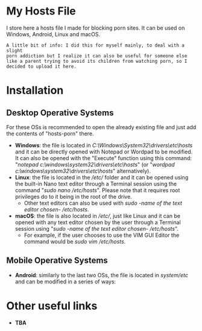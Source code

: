 # My Hosts File

I store here a hosts file I made for blocking porn sites. It can be used on Windows, Android, Linux and macOS.

    A little bit of info: I did this for myself mainly, to deal with a slight
    porn addiction but I realize it can also be useful for someone else
    like a parent trying to avoid its children from watching porn, so I decided to upload it here.
    
# Installation

## Desktop Operative Systems
For these OSs is recommended to open the already existing file and just add the contents of "hosts-porn" there.
* **Windows**: the file is located in *C:\Windows\System32\drivers\etc\hosts* and it can be directly opened with Notepad or Wordpad to 
be modified. It can also be opened with the "Execute" function using this command: "*notepad c:\windows\system32\drivers\etc\hosts*"
(or "*wordpad c:\windows\system32\drivers\etc\hosts*" alternatively).
* **Linux**: the file is located in the */etc/* folder and it can be opened using the built-in Nano text editor through a Terminal session
using the command "*sudo nano /etc/hosts*". 
Please note that it requires root privileges do to it being in the root of the drive.
  * Other text editors can also be used with *sudo -name of the text editor chosen- /etc/hosts*.
* **macOS**: the file is also located in */etc/*, just like Linux and it can be opened with any text editor chosen by the user through a 
Terminal session using "*sudo -name of the text editor chosen- /etc/hosts*".
  * For example, if the user chooses to use the VIM GUI Editor the command would be *sudo vim /etc/hosts*.
  
## Mobile Operative Systems
* **Android**: similarly to the last two OSs, the file is located in *system/etc* and can be modified in a series of ways:

# Other useful links
* **TBA**

